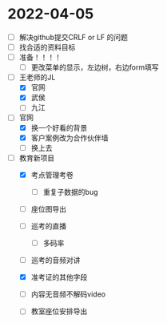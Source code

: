 # 2022-04-05
 - [ ] 解决github提交CRLF or LF 的问题
 - [ ] 找合适的资料目标
 - [ ] 准备！！！！
   - [ ] 更改菜单的显示，左边树，右边form填写
 - [ ] 王老师的JL
   - [x] 官网
   - [x] 武侯
   - [ ] 九江
 - [ ] 官网
   - [x]  换一个好看的背景
   - [x]  客户案例改为合作伙伴墙
   - [ ]  换上去
 - [ ] 教育新项目
   - [x] 考点管理考卷
     - [ ] 重复子数据的bug
   - [ ] 座位图导出
   - [ ] 巡考的直播
     - [ ] 多码率
   - [ ] 巡考的音频对讲
   - [x] 准考证的其他字段
   
   - [ ] 内容无音频不解码video
   - [ ] 教室座位安排导出